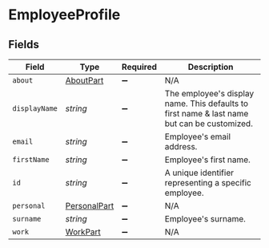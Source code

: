 # EmployeeProfile


## Fields

| Field                                                                                       | Type                                                                                        | Required                                                                                    | Description                                                                                 |
| ------------------------------------------------------------------------------------------- | ------------------------------------------------------------------------------------------- | ------------------------------------------------------------------------------------------- | ------------------------------------------------------------------------------------------- |
| `about`                                                                                     | [AboutPart](../../models/shared/aboutpart.md)                                               | :heavy_minus_sign:                                                                          | N/A                                                                                         |
| `displayName`                                                                               | *string*                                                                                    | :heavy_minus_sign:                                                                          | The employee's display name. This defaults to first name & last name but can be customized. |
| `email`                                                                                     | *string*                                                                                    | :heavy_minus_sign:                                                                          | Employee's email address.                                                                   |
| `firstName`                                                                                 | *string*                                                                                    | :heavy_minus_sign:                                                                          | Employee's first name.                                                                      |
| `id`                                                                                        | *string*                                                                                    | :heavy_minus_sign:                                                                          | A unique identifier representing a specific employee.                                       |
| `personal`                                                                                  | [PersonalPart](../../models/shared/personalpart.md)                                         | :heavy_minus_sign:                                                                          | N/A                                                                                         |
| `surname`                                                                                   | *string*                                                                                    | :heavy_minus_sign:                                                                          | Employee's surname.                                                                         |
| `work`                                                                                      | [WorkPart](../../models/shared/workpart.md)                                                 | :heavy_minus_sign:                                                                          | N/A                                                                                         |